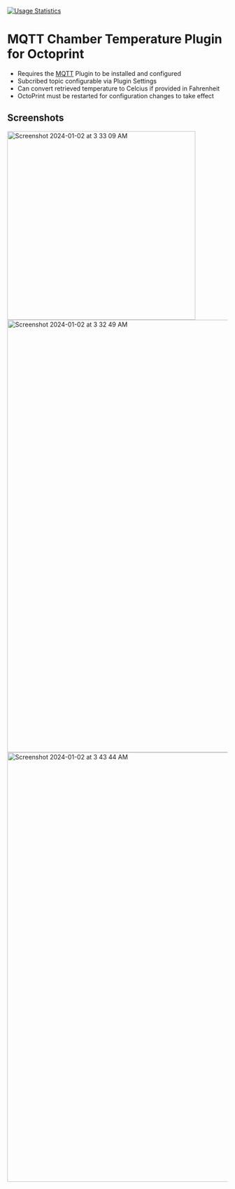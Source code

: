 [![Usage Statistics](https://github.com/synman/OctoPluginStats/actions/workflows/get-data.yaml/badge.svg)](https://synman.github.io/OctoPluginStats/#bettergrblsupportContainer)
# MQTT Chamber Temperature Plugin for Octoprint
 
* Requires the [MQTT](https://plugins.octoprint.org/plugins/mqtt/) Plugin to be installed and configured
* Subcribed topic configurable via Plugin Settings
* Can convert retrieved temperature to Celcius if provided in Fahrenheit
* OctoPrint must be restarted for configuration changes to take effect

## Screenshots

<img width="430" alt="Screenshot 2024-01-02 at 3 33 09 AM" src="https://github.com/synman/OctoPrint-MqttChamberTemperature/assets/1299716/f483b6dc-27bd-4d91-a873-d530db5e4fd8">
 
<img width="986" alt="Screenshot 2024-01-02 at 3 32 49 AM" src="https://github.com/synman/OctoPrint-MqttChamberTemperature/assets/1299716/1d2d5f69-cae6-4d78-824b-feabee421490">

<img width="979" alt="Screenshot 2024-01-02 at 3 43 44 AM" src="https://github.com/synman/OctoPrint-MqttChamberTemperature/assets/1299716/1821aa91-7a85-47df-83b0-00495e3a1d13">
